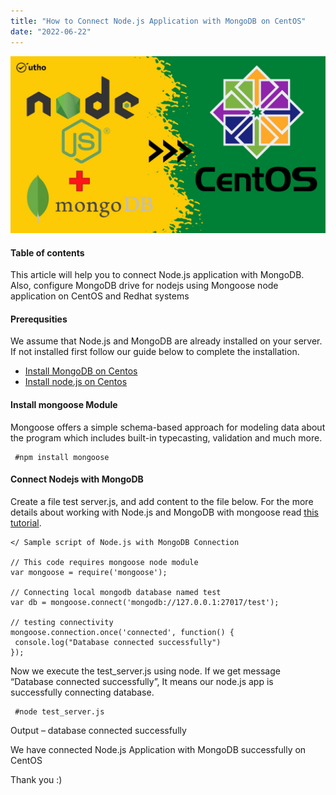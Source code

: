 ```yaml
---
title: "How to Connect Node.js Application with MongoDB on CentOS"
date: "2022-06-22"
---
```


![](images/How-to-Connect-Node.js-Application-with-MongoDB-on-CentOS_utho.jpg)

#### **Table of contents**

This article will help you to connect Node.js application with MongoDB. Also, configure MongoDB drive for nodejs using Mongoose node application on CentOS and Redhat systems

#### **Prerequsities**

We assume that Node.js and MongoDB are already installed on your server. If not installed first follow our guide below to complete the installation.

- [Install MongoDB on Centos](https://utho.com/docs/tutorial/installing-mongodb-on-centos-7/)
- [Install node.js on Centos](https://utho.com/docs/tutorial/how-to-set-up-a-node-js-application-with-apache-on-centos-7/?preview_id=1782&preview_nonce=cebe7869d0&preview=true)

#### **Install mongoose Module**

Mongoose offers a simple schema-based approach for modeling data about the program which includes built-in typecasting, validation and much more.

```
 #npm install mongoose
```

#### **Connect Nodejs with MongoDB**

Create a file test server.js, and add content to the file below. For the more details about working with Node.js and MongoDB with mongoose read [this tutorial](http://mongoosejs.com/docs/guide.html).

```
</ Sample script of Node.js with MongoDB Connection

// This code requires mongoose node module
var mongoose = require('mongoose');

// Connecting local mongodb database named test
var db = mongoose.connect('mongodb://127.0.0.1:27017/test');

// testing connectivity
mongoose.connection.once('connected', function() {
 console.log("Database connected successfully")
});
```

Now we execute the test\_server.js using node. If we get message “Database connected successfully”, It means our node.js app is successfully connecting database.

```
 #node test_server.js
```

Output – database connected successfully

We have connected Node.js Application with MongoDB successfully on CentOS

Thank you :)
